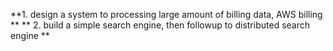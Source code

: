**1. design a system to processing large amount of billing data, AWS billing **
** 2. build a simple search engine, then followup to distributed search engine **
